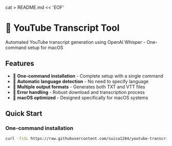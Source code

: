 cat > README.md << 'EOF'
# 🎥 YouTube Transcript Tool

Automated YouTube transcript generation using OpenAI Whisper - One-command setup for macOS

## Features

- 🚀 **One-command installation** - Complete setup with a single command
- 🎯 **Automatic language detection** - No need to specify language
- 📝 **Multiple output formats** - Generates both TXT and VTT files
- 🔄 **Error handling** - Robust download and transcription process
- 🍎 **macOS optimized** - Designed specifically for macOS systems

## Quick Start

### One-command installation
```bash
curl -fsSL https://raw.githubusercontent.com/suica1204/youtube-transcript-tool/main/install.sh | bash